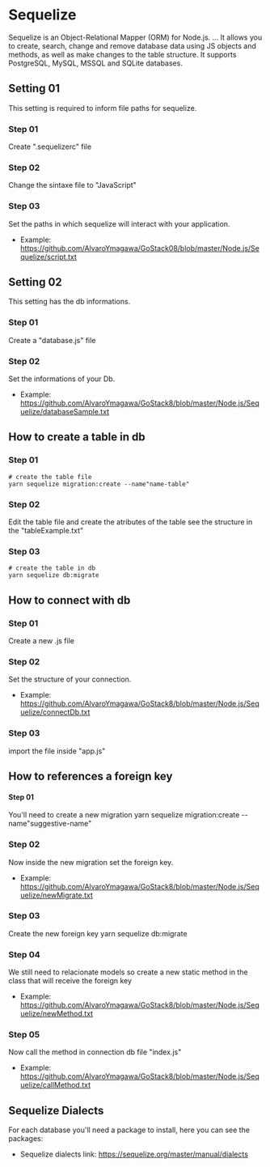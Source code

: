 # Sequelize
Sequelize is an Object-Relational Mapper (ORM) for Node.js. ... It allows you to create, search, change and remove database data using JS objects and methods, as well as make changes to the table structure. It supports PostgreSQL, MySQL, MSSQL and SQLite databases.

## Setting 01
This setting is required to inform file paths for sequelize.

### Step 01
Create ".sequelizerc" file

### Step 02
Change the sintaxe file to "JavaScript"

### Step 03 
Set the paths in which sequelize will interact with your application.
* Example: 
https://github.com/AlvaroYmagawa/GoStack08/blob/master/Node.js/Sequelize/script.txt



## Setting 02
This setting has the db informations.
	
### Step 01 
Create a "database.js" file

### Step 02
Set the informations of your Db.
* Example:
https://github.com/AlvaroYmagawa/GoStack8/blob/master/Node.js/Sequelize/databaseSample.txt



## How to create a table in db

### Step 01
	# create the table file
	yarn sequelize migration:create --name"name-table" 

### Step 02
Edit the table file and create the atributes of the table see the structure in the "tableExample.txt"

### Step 03
	# create the table in db
	yarn sequelize db:migrate 


## How to connect with db

### Step 01
Create a new .js file

### Step 02
Set the structure of your connection.
* Example:
https://github.com/AlvaroYmagawa/GoStack8/blob/master/Node.js/Sequelize/connectDb.txt 

### Step 03
import the file inside "app.js"


## How to references a foreign key

#### Step 01
You'll need to create a new migration 
	yarn sequelize migration:create --name"suggestive-name"

### Step 02
Now inside the new migration set the foreign key.
* Example:  https://github.com/AlvaroYmagawa/GoStack8/blob/master/Node.js/Sequelize/newMigrate.txt

### Step 03
Create the new foreign key
	yarn sequelize db:migrate

### Step 04
We still need to relacionate models so create a new static method in the class that will receive the foreign key
* Example: https://github.com/AlvaroYmagawa/GoStack8/blob/master/Node.js/Sequelize/newMethod.txt

### Step 05
Now call the method in connection db file "index.js"
* Example: https://github.com/AlvaroYmagawa/GoStack8/blob/master/Node.js/Sequelize/callMethod.txt
 



## Sequelize Dialects
For each database you'll need a package to install, here you can see the packages:
* Sequelize dialects link:
https://sequelize.org/master/manual/dialects


